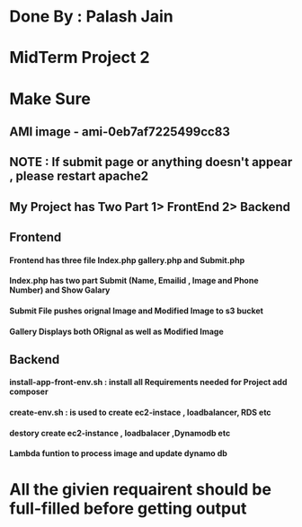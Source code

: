 # Done By : Palash Jain
# MidTerm Project 2

# Make Sure
## AMI image - ami-0eb7af7225499cc83 
## NOTE : If submit page or anything doesn't appear , please restart apache2

## My Project has Two Part 1> FrontEnd 2> Backend

## Frontend 
#### Frontend has three file Index.php gallery.php and Submit.php
#### Index.php has two part Submit (Name, Emailid , Image and Phone Number)  and Show Galary
#### Submit File pushes orignal Image and Modified Image to s3 bucket 
#### Gallery Displays both ORignal as well as Modified Image  

## Backend

#### install-app-front-env.sh : install all Requirements needed for Project add composer 
#### create-env.sh :  is used to create ec2-instace , loadbalancer, RDS etc 
#### destory create ec2-instance , loadbalacer ,Dynamodb etc 
#### Lambda funtion to process image and update dynamo db


# All the givien requairent should be full-filled before getting output
